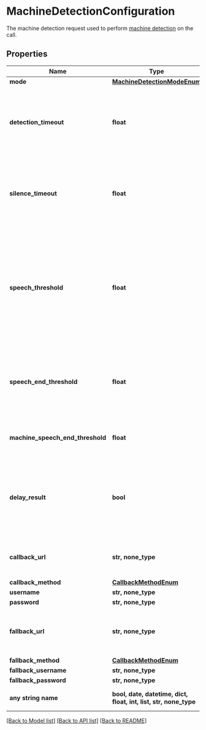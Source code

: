 # MachineDetectionConfiguration

The machine detection request used to perform <a href='/docs/voice/guides/machineDetection'>machine detection</a> on the call.

## Properties
Name | Type | Description | Notes
------------ | ------------- | ------------- | -------------
**mode** | [**MachineDetectionModeEnum**](MachineDetectionModeEnum.md) |  | [optional] 
**detection_timeout** | **float** | The timeout used for the whole operation, in seconds. If no result is determined in this period, a callback with a &#x60;timeout&#x60; result is sent. | [optional]  if omitted the server will use the default value of 15
**silence_timeout** | **float** | If no speech is detected in this period, a callback with a &#39;silence&#39; result is sent. | [optional]  if omitted the server will use the default value of 10
**speech_threshold** | **float** | When speech has ended and a result couldn&#39;t be determined based on the audio content itself, this value is used to determine if the speaker is a machine based on the speech duration. If the length of the speech detected is greater than or equal to this threshold, the result will be &#39;answering-machine&#39;. If the length of speech detected is below this threshold, the result will be &#39;human&#39;. | [optional]  if omitted the server will use the default value of 10
**speech_end_threshold** | **float** | Amount of silence (in seconds) before assuming the callee has finished speaking. | [optional]  if omitted the server will use the default value of 5
**machine_speech_end_threshold** | **float** | When an answering machine is detected, the amount of silence (in seconds) before assuming the message has finished playing. | [optional] 
**delay_result** | **bool** | If set to &#39;true&#39; and if an answering machine is detected, the &#39;answering-machine&#39; callback will be delayed until the machine is done speaking or until the &#39;detectionTimeout&#39; is exceeded. If false, the &#39;answering-machine&#39; result is sent immediately. | [optional]  if omitted the server will use the default value of False
**callback_url** | **str, none_type** | The URL to send the &#39;machineDetectionComplete&#39; webhook when the detection is completed. Only for &#39;async&#39; mode. | [optional] 
**callback_method** | [**CallbackMethodEnum**](CallbackMethodEnum.md) |  | [optional] 
**username** | **str, none_type** | Basic auth username. | [optional] 
**password** | **str, none_type** | Basic auth password. | [optional] 
**fallback_url** | **str, none_type** | A fallback URL which, if provided, will be used to retry the machine detection complete webhook delivery in case &#x60;callbackUrl&#x60; fails to respond | [optional] 
**fallback_method** | [**CallbackMethodEnum**](CallbackMethodEnum.md) |  | [optional] 
**fallback_username** | **str, none_type** | Basic auth username. | [optional] 
**fallback_password** | **str, none_type** | Basic auth password. | [optional] 
**any string name** | **bool, date, datetime, dict, float, int, list, str, none_type** | any string name can be used but the value must be the correct type | [optional]

[[Back to Model list]](../README.md#documentation-for-models) [[Back to API list]](../README.md#documentation-for-api-endpoints) [[Back to README]](../README.md)


